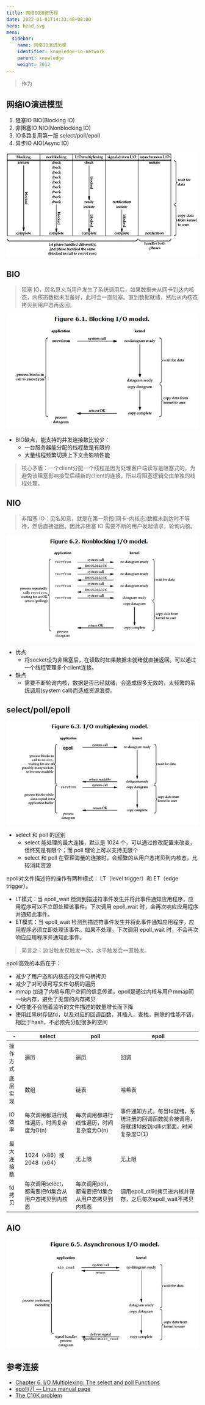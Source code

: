 ```yaml
---
title: 网络IO演进历程
date: 2022-01-01T14:33:48+08:00
hero: head.svg
menu:
  sidebar:
    name: 网络IO演进历程
    identifier: knowledge-io-network
    parent: knowledge
    weight: 2012
---
```


> 作为

## 网络IO演进模型

1. 阻塞IO BIO(Blocking IO)
2. 非阻塞IO NIO(Nonblocking IO)
3. IO多路复用第一版 select/poll/epoll
4. 异步IO AIO(Async IO)

![io_comparison](io_comparison.png)

## BIO

> 阻塞 IO，顾名思义当用户发生了系统调用后，如果数据未从网卡到达内核态，内核态数据未准备好，此时会一直阻塞。直到数据就绪，然后从内核态拷贝到用户态再返回。

![bio](bio.png)

- BIO缺点，能支持的并发连接数比较少：
  - 一台服务器能分配的线程数是有限的
  - 大量线程频繁切换上下文会影响性能

> 核心矛盾：一个client分配一个线程是因为处理客户端读写是阻塞式的，为避免该阻塞影响接受后续新的client的连接，所以将阻塞逻辑交由单独的线程处理。

## NIO

> 非阻塞 IO：见名知意，就是在第一阶段(网卡-内核态)数据未到达时不等待，然后直接返回。因此非阻塞 IO 需要不断的用户发起请求，轮询内核。

![nio](nio.png)

- 优点
  - 将socket设为非阻塞后，在读取时如果数据未就绪就直接返回。可以通过一个线程管理多个client连接。
- 缺点
  - 需要不断轮询内核，数据是否已经就绪，会造成很多无效的，太频繁的系统调用(system call)而造成资源浪费。

## select/poll/epoll

![poll](poll.png)

- select 和 poll 的区别
  - select 能处理的最大连接，默认是 1024 个，可以通过修改配置来改变，但终究是有限个；而 poll 理论上可以支持无限个
  - select 和 poll 在管理海量的连接时，会频繁的从用户态拷贝到内核态，比较消耗资源

epoll对文件描述符的操作有两种模式： LT（level trigger）和 ET（edge trigger）。

- LT模式：当 epoll_wait 检测到描述符事件发生并将此事件通知应用程序，应用程序可以不立即处理该事件。下次调用 epoll_wait 时，会再次响应应用程序并通知此事件。
- ET模式：当 epoll_wait 检测到描述符事件发生并将此事件通知应用程序，应用程序必须立即处理该事件。如果不处理，下次调用 epoll_wait 时，不会再次响应应用程序并通知此事件。

> 简言之：边沿触发仅触发一次，水平触发会一直触发。

epoll高效的本质在于：

- 减少了用户态和内核态的文件句柄拷贝
- 减少了对可读可写文件句柄的遍历
- mmap 加速了内核与用户空间的信息传递，epoll是通过内核与用户mmap同一块内存，避免了无谓的内存拷贝
- IO性能不会随着监听的文件描述的数量增长而下降
- 使用红黑树存储fd，以及对应的回调函数，其插入，查找，删除的性能不错，相比于hash，不必预先分配很多的空间

| -     | select                        | poll                        | epoll                                                   |
|-------|-------------------------------|-----------------------------|---------------------------------------------------------|
| 操作方式  | 遍历                            | 遍历                          | 回调                                                      |
| 底层实现  | 数组                            | 链表                          | 哈希表                                                     |
| IO效率  | 每次调用都进行线性遍历，时间复杂度为O(n)        | 每次调用都进行线性遍历，时间复杂度为O(n)      | 事件通知方式，每当fd就绪，系统注册的回调函数就会被调用，将就绪fd放到rdllist里面。时间复杂度O(1) |
| 最大连接数 | 1024（x86）或 2048（x64）          | 无上限                         | 无上限                                                     |
| fd拷贝  | 每次调用select，都需要把fd集合从用户态拷贝到内核态 | 每次调用poll，都需要把fd集合从用户态拷贝到内核态 | 调用epoll_ctl时拷贝进内核并保存，之后每次epoll_wait不拷贝                  |

## AIO

![aio](aio.png)


## 参考连接

- [Chapter 6. I/O Multiplexing: The select and poll Functions](https://www.masterraghu.com/subjects/np/introduction/unix_network_programming_v1.3/ch06.html)
- [epoll(7) — Linux manual page](https://man7.org/linux/man-pages/man7/epoll.7.html)
- [The C10K problem](http://www.kegel.com/c10k.html)


